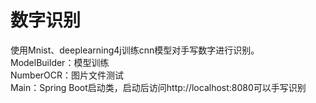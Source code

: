 # 数字识别
使用Mnist、deeplearning4j训练cnn模型对手写数字进行识别。<br />
ModelBuilder：模型训练<br />
NumberOCR：图片文件测试<br />
Main：Spring Boot启动类，启动后访问http://localhost:8080可以手写识别
